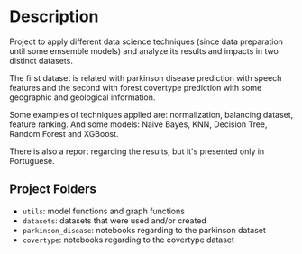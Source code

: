 # Description

Project to apply different data science techniques (since data preparation until some emsemble models) and analyze its results and impacts in two distinct datasets.

The first dataset is related with parkinson disease prediction with speech features and the second with forest covertype prediction with some geographic and geological information.

Some examples of techniques applied are: normalization, balancing dataset, feature ranking. And some models: Naive Bayes, KNN, Decision Tree, Random Forest and XGBoost.

There is also a report regarding the results, but it's presented only in Portuguese.

## Project Folders

- ``utils``: model functions and graph functions
- ``datasets``: datasets that were used and/or created
- ``parkinson_disease``: notebooks regarding to the parkinson dataset
- ``covertype``: notebooks regarding to the covertype dataset
